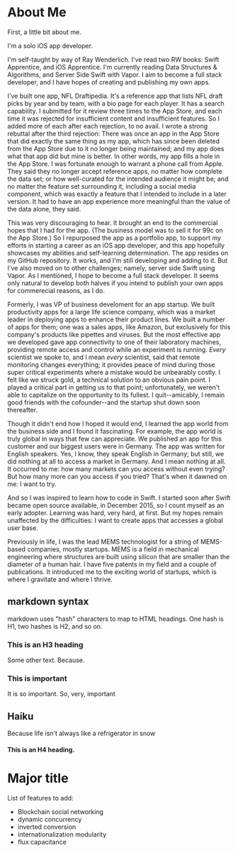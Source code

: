 # About Me

First, a little bit about me.

I'm a solo iOS app developer.

I'm self-taught by way of Ray Wenderlich. I've read two RW books: Swift Apprentice, and iOS Apprentice. I'm currently reading Data Structures & Algorithms, and Server Side Swift with Vapor. I aim to become a full stack developer, and I have hopes of creating and publishing my own apps.

I've built one app, NFL Draftipedia. It's a reference app that lists NFL draft picks by year and by team, with a bio page for each player. It has a search capability. I submitted for it review three times to the App Store, and each time it was rejected for insufficient content and insufficient features. So I added more of each after each rejection, to no avail. I wrote a strong rebuttal after the third rejection: There was once an app in the App Store that did exactly the same thing as my app, which has since been deleted from the App Store due to it no longer being maintained; and my app does what that app did but mine is better. In other words, my app fills a hole in the App Store. I was fortunate enough to warrant a phone call from Apple. They said they no longer accept reference apps, no matter how complete the data set; or how well-curated for the intended audience it might be; and no matter the feature set surrounding it, including a social media component, which was exactly a feature that I intended to include in a later version. It had to have an app experience more meaningful than the value of the data alone, they said.

This was very discouraging to hear. It brought an end to the commercial hopes that I had for the app. (The business model was to sell it for 99c on the App Store.) So I repurposed the app as a portfolio app, to support my efforts in starting a career as an iOS app developer, and this app hopefully showcases my abilities and self-learning determination. The app resides on my GitHub repository. It works, and I'm still developing and adding to it. But I've also moved on to other challenges; namely, server side Swift using Vapor. As I mentioned, I hope to become a full stack developer. It seems only natural to develop both halves if you intend to publish your own apps for commerecial reasons, as I do.

Formerly, I was VP of business develoment for an app startup. We built productivity apps for a large life science company, which was a market leader in deploying apps to enhance their product lines. We built a number of apps for them; one was a sales apps, like Amazon, but exclusively for this company's products like pipettes and viruses. But the most effective app we developed gave app connectivity to one of their laboratory machines, providing remote access and control while an experiment is running. *Every* scientist we spoke to, and I mean *every* scientist, said that remote monitoring changes everything; it provides peace of mind during those super critical experiments where a mistake would be unbearably costly. I felt like we struck gold, a technical solution to an obvious pain point. I played a critical part in getting us to that point; unfortunately, we weren't able to capitalize on the opportunity to its fullest. I quit--amicably, I remain good friends with the cofounder--and the startup shut down soon thereafter.

Though it didn't end how I hoped it would end, I learned the app world from the business side and I found it fascinating. For example, the app world is truly global in ways that few can appreciate. We published an app for this customer and our biggest users were in Germany. The app was written for English speakers. Yes, I know, they speak English in Germany; but still, we did nothing at all to access a market in Germany. And I mean nothing at all. It occurred to me: how many markets can you access without even trying? But how many more can you access if you tried? That's when it dawned on me: I want to try.

And so I was inspired to learn how to code in Swift. I started soon after Swift became open source available, in December 2015, so I count myself as an early adopter. Learning was hard, very hard, at first. But my hopes remain unaffected by the difficulties: I want to create apps that accesses a global user base.

Previously in life, I was the lead MEMS technologist for a string of MEMS-based companies, mostly startups. MEMS is a field in mechanical engineering where structures are built using silicon that are smaller than the diameter of a human hair. I have five patents in my field and a couple of publications. It introduced me to the exciting world of startups, which is where I gravitate and where I thrive.



## markdown syntax
markdown uses "hash" characters to map to HTML headings. One hash is H1, two hashes is H2, and so on.
### This is an H3 heading
Some other text. Because.
### This is important
It is so important. So, very, important
## Haiku
Because life
isn't always
like a refrigerator
in snow
#### This is an H4 heading.
# Major title
List of features to add:
* Blockchain social networking
* dynamic concurrency
* inverted conversion
* internationalization modularity
* flux capacitance
